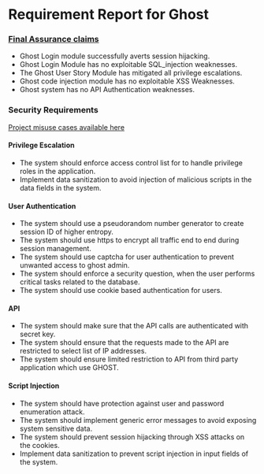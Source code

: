 
# Requirement Report for Ghost


### [Final Assurance claims](https://www.lucidchart.com/invitations/accept/0a976aa4-6349-48fc-8ed8-dc3c684c11d4)
* 	Ghost Login module successfully averts session hijacking.
* 	Ghost Login Module has no exploitable SQL_injection weaknesses.
* 	The Ghost User Story Module has mitigated all privilege escalations.
* 	Ghost code injection module has no exploitable XSS Weaknesses.
* 	Ghost system has no API Authentication weaknesses.

### Security Requirements

[Project misuse cases available here](https://www.lucidchart.com/invitations/accept/12f66949-a4b7-4950-84f2-78229cdff59d)

#### Privilege Escalation
* The system should enforce access control list for to handle privilege roles in the application.
* Implement data sanitization to avoid injection of malicious scripts in the data fields in the system.


#### User Authentication
* The system should use a pseudorandom number generator to create session ID of higher entropy.
* The system should use https to encrypt all traffic end to end during session management.
* The system should use captcha for user authentication to prevent unwanted access to ghost admin.
* The system should enforce a security question, when the user performs critical tasks related to the database.
* The system should use cookie based authentication for users. 


#### API
* The system should make sure that the API calls are authenticated with secret key.
* The system should ensure that the requests made to the API are restricted to select list of IP addresses.
* The system should ensure limited restriction to API from third party application which use GHOST.


#### Script Injection
* The system should have protection against user and password enumeration attack.
* The system should implement generic error messages to avoid exposing system sensitive data.
* The system should prevent session hijacking through XSS attacks on the cookies.
* Implement data sanitization to prevent script injection in input fields of the system.
